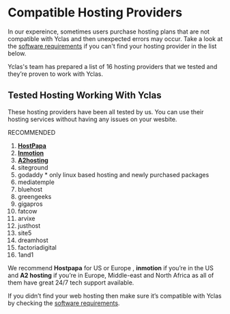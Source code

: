 
# Compatible Hosting Providers

 In our expereince, sometimes users purchase hosting plans that are not compatible with Yclas and then unexpected errors may occur.  Take a look at the [software requirements](Yclas-self-hosted-installation-software-requirements.md) if you can't find your hosting provider in the list below.

Yclas's team has prepared a list of 16 hosting providers that we tested and they’re proven to work with Yclas. 

## Tested Hosting Working With Yclas

These hosting providers have been all tested by us. You can use their hosting services without having any issues on your wesbite.

RECOMMENDED

1.  **[HostPapa](https://yclas.com/hosting-pro)**
2.  **[Inmotion](https://partners.inmotionhosting.com/c/1252522/260033/4222)**
3.  **[A2hosting](https://partners.a2hosting.com/solutions.php?id=4636)**
4.  siteground
5.  godaddy * only linux based hosting and newly purchased packages
6.  mediatemple
7.  bluehost
8.  greengeeks
9.  gigapros
10.  fatcow
11.  arvixe
12.  justhost
13.  site5
14.  dreamhost
16.  factoriadigital
17.  1and1

We recommend   **Hostpapa**  for US or Europe ,  **inmotion**  if you’re in the US and  **A2 hosting**  if you’re in Europe, Middle-east and North Africa as all of them have great 24/7 tech support available.

If you didn’t find your web hosting then make sure it’s compatible with Yclas by checking the  [software requirements](Yclas-self-hosted-installation-software-requirements.md).
